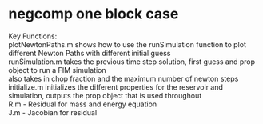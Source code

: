 # negcomp one block case 
Key Functions: <br />
plotNewtonPaths.m shows how to use the runSimulation function to plot different Newton Paths with different initial guess <br />
runSimulation.m takes the previous time step solution, first guess and prop object to run a FIM simulation <br />
	also takes in chop fraction and the maximum number of newton steps <br />
initialize.m initializes the different properties for the reservoir and simulation, outputs the prop object that is used throughout <br />
R.m - Residual for mass and energy equation <br />
J.m - Jacobian for residual <br />
